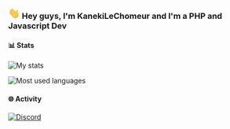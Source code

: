 ### <img src="https://github.com/ABSphreak/ABSphreak/blob/master/gifs/Hi.gif" width="24px"> Hey guys, I'm KanekiLeChomeur and I'm a PHP and Javascript Dev
#### 📊 Stats

![My stats](https://github-readme-stats.vercel.app/api?username=KanekiLeChomeur&show_icons=true&count_private=true&hide_title=true)

![Most used languages](https://github-readme-stats.vercel.app/api/top-langs/?username=KanekiLeChomeur&layout=compact)

#### 🌐 Activity

[![Discord](https://discord.c99.nl/widget/theme-3/568874566869581835.png)](https://discord.com/users/568874566869581835)


<!--
**KanekiLeChomeur/KanekiLeChomeur** is a ✨ _special_ ✨ repository because its `README.md` (this file) appears on your GitHub profile.

Here are some ideas to get you started:

- 🔭 I’m currently working on ...
- 🌱 I’m currently learning ...
- 👯 I’m looking to collaborate on ...
- 🤔 I’m looking for help with ...
- 💬 Ask me about ...
- 📫 How to reach me: ...
- 😄 Pronouns: ...
- ⚡ Fun fact: ...
-->
